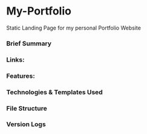 # My-Portfolio
Static Landing Page for my personal Portfolio Website

### Brief Summary

### Links:

### Features:

### Technologies & Templates Used

### File Structure

### Version Logs
